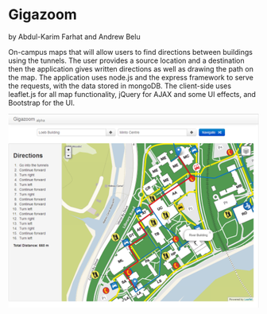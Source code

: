 # Gigazoom

by Abdul-Karim Farhat and Andrew Belu

On-campus maps that will allow users to find directions between buildings using the tunnels.
The user provides a source location and a destination then the application gives written directions as well as drawing the path on the map. 
The application uses node.js and the express framework to serve the requests, with the data stored in mongoDB.
The client-side uses leaflet.js for all map functionality, jQuery for AJAX and some UI effects, and Bootstrap for the UI.  


![Screenshot of the app](/screenshots/gigazoom.png)
